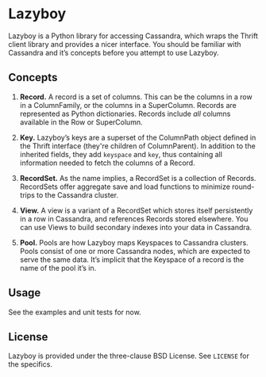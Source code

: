 Lazyboy
=======

Lazyboy is a Python library for accessing Cassandra, which wraps the Thrift client library and provides a nicer interface. You should be familiar with Cassandra and it’s concepts before you attempt to use Lazyboy.


Concepts
--------

 1. **Record.** A record is a set of columns. This can be the columns in a row in a ColumnFamily, or the columns in a SuperColumn. Records are represented as Python dictionaries. Records include _all_ columns available in the Row or SuperColumn.

 2. **Key.** Lazyboy’s keys are a superset of the ColumnPath object defined in the Thrift interface (they're children of ColumnParent). In addition to the inherited fields, they add `keyspace` and `key`, thus containing all information needed to fetch the columns of a Record.

 3. **RecordSet.** As the name implies, a RecordSet is a collection of Records. RecordSets offer aggregate save and load functions to minimize round-trips to the Cassandra cluster.

 4. **View.** A view is a variant of a RecordSet which stores itself persistently in a row in Cassandra, and references Records stored elsewhere. You can use Views to build secondary indexes into your data in Cassandra.

 5. **Pool.** Pools are how Lazyboy maps Keyspaces to Cassandra clusters. Pools consist of one or more Cassandra nodes, which are expected to serve the same data. It’s implicit that the Keyspace of a record is the name of the pool it’s in.

Usage
-----

See the examples and unit tests for now.


License
-------

Lazyboy is provided under the three-clause BSD License. See `LICENSE` for the specifics.
